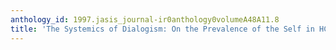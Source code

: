 ```yaml
---
anthology_id: 1997.jasis_journal-ir0anthology0volumeA48A11.8
title: 'The Systemics of Dialogism: On the Prevalence of the Self in HCI Design'
---
```

